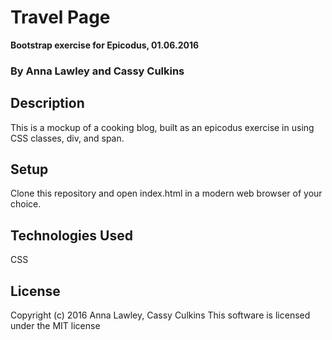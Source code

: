 # Travel Page
**Bootstrap exercise for Epicodus, 01.06.2016**
### By Anna Lawley and Cassy Culkins


## Description
This is a mockup of a cooking blog, built as an epicodus exercise in using CSS classes, div, and span.

## Setup
Clone this repository and open index.html in a modern  web browser of your choice.


## Technologies Used
CSS

## License
Copyright (c) 2016 Anna Lawley, Cassy Culkins
This software is licensed under the MIT license

